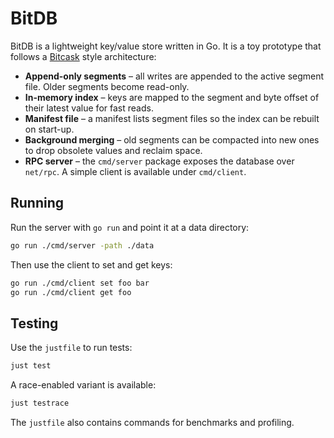 # BitDB

BitDB is a lightweight key/value store written in Go. It is a toy prototype that follows a [Bitcask](https://riak.com/riakkv/latest/learn/concepts/bitcask/) style architecture:

* **Append-only segments** – all writes are appended to the active segment file. Older segments become read-only.
* **In-memory index** – keys are mapped to the segment and byte offset of their latest value for fast reads.
* **Manifest file** – a manifest lists segment files so the index can be rebuilt on start-up.
* **Background merging** – old segments can be compacted into new ones to drop obsolete values and reclaim space.
* **RPC server** – the `cmd/server` package exposes the database over `net/rpc`. A simple client is available under `cmd/client`.

## Running

Run the server with `go run` and point it at a data directory:

```bash
go run ./cmd/server -path ./data
```

Then use the client to set and get keys:

```bash
go run ./cmd/client set foo bar
go run ./cmd/client get foo
```

## Testing

Use the `justfile` to run tests:

```bash
just test
```

A race-enabled variant is available:

```bash
just testrace
```

The `justfile` also contains commands for benchmarks and profiling.

